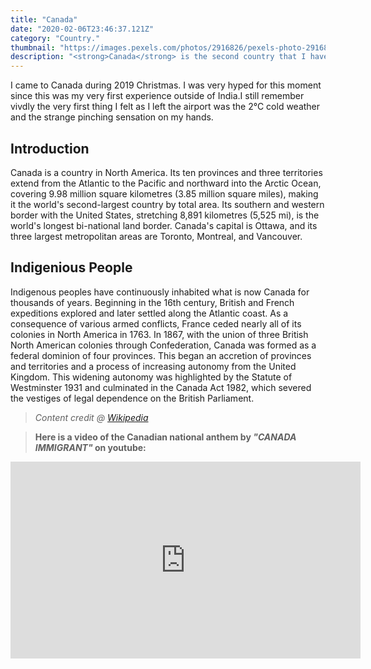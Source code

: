 ```yaml
---
title: "Canada"
date: "2020-02-06T23:46:37.121Z"
category: "Country."
thumbnail: "https://images.pexels.com/photos/2916826/pexels-photo-2916826.jpeg?auto=compress&cs=tinysrgb&dpr=2&h=750&w=1260"
description: "<strong>Canada</strong> is the second country that I have ever lived on other than India making it my <strong>second home.</strong> I came to <string>Canada</strong> during the Christmas 2019. It gave unimaginable feelings and emotions that I have never felt before. This blog describes my <strong>first impression</strong> as I landed in Canada and much more..."
---
```


I came to Canada during 2019 Christmas. I was very hyped for this moment since this was my very first experience outside of India.I still remember vivdly the very first thing I felt as I left the airport was the 2°C cold weather and the strange pinching sensation on my hands.

## Introduction

Canada is a country in North America. Its ten provinces and three territories extend from the Atlantic to the Pacific and northward into the Arctic Ocean, covering 9.98 million square kilometres (3.85 million square miles), making it the world's second-largest country by total area. Its southern and western border with the United States, stretching 8,891 kilometres (5,525 mi), is the world's longest bi-national land border. Canada's capital is Ottawa, and its three largest metropolitan areas are Toronto, Montreal, and Vancouver.

## Indigenious People

Indigenous peoples have continuously inhabited what is now Canada for thousands of years. Beginning in the 16th century, British and French expeditions explored and later settled along the Atlantic coast. As a consequence of various armed conflicts, France ceded nearly all of its colonies in North America in 1763. In 1867, with the union of three British North American colonies through Confederation, Canada was formed as a federal dominion of four provinces. This began an accretion of provinces and territories and a process of increasing autonomy from the United Kingdom. This widening autonomy was highlighted by the Statute of Westminster 1931 and culminated in the Canada Act 1982, which severed the vestiges of legal dependence on the British Parliament.

> *Content credit @ [Wikipedia](https://en.wikipedia.org/wiki/Canada)*

> **Here is a video of the Canadian national anthem by *"CANADA IMMIGRANT"* on youtube:**
<iframe width="560" height="315" src="https://www.youtube.com/embed/kRPGPAnPNa8" title="YouTube video player" frameborder="0" allow="accelerometer; autoplay; clipboard-write; encrypted-media; gyroscope; picture-in-picture" allowfullscreen></iframe>
